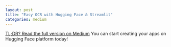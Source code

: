 ```yaml
---
layout: post
title: "Easy OCR with Hugging Face & Streamlit"
categories: medium
---
```



[TL;DR? Read the full version on Medium](https://medium.com/@balci.pelin/easyocr-with-hugging-face-with-streamlit-f5a27666ec5c) You can start creating your apps on Hugging Face platform today!